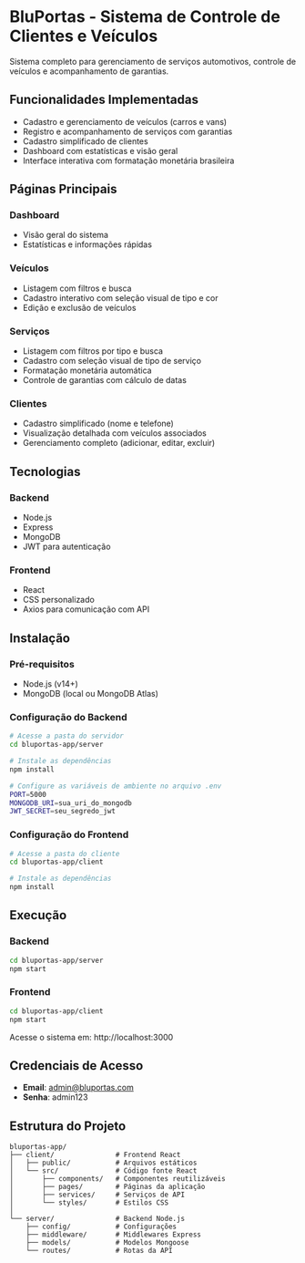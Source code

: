# BluPortas - Sistema de Controle de Clientes e Veículos

Sistema completo para gerenciamento de serviços automotivos, controle de veículos e acompanhamento de garantias.

## Funcionalidades Implementadas

- Cadastro e gerenciamento de veículos (carros e vans)
- Registro e acompanhamento de serviços com garantias
- Cadastro simplificado de clientes
- Dashboard com estatísticas e visão geral
- Interface interativa com formatação monetária brasileira

## Páginas Principais

### Dashboard
- Visão geral do sistema
- Estatísticas e informações rápidas

### Veículos
- Listagem com filtros e busca
- Cadastro interativo com seleção visual de tipo e cor
- Edição e exclusão de veículos

### Serviços
- Listagem com filtros por tipo e busca
- Cadastro com seleção visual de tipo de serviço
- Formatação monetária automática
- Controle de garantias com cálculo de datas

### Clientes
- Cadastro simplificado (nome e telefone)
- Visualização detalhada com veículos associados
- Gerenciamento completo (adicionar, editar, excluir)

## Tecnologias

### Backend
- Node.js
- Express
- MongoDB
- JWT para autenticação

### Frontend
- React
- CSS personalizado
- Axios para comunicação com API

## Instalação

### Pré-requisitos
- Node.js (v14+)
- MongoDB (local ou MongoDB Atlas)

### Configuração do Backend

```bash
# Acesse a pasta do servidor
cd bluportas-app/server

# Instale as dependências
npm install

# Configure as variáveis de ambiente no arquivo .env
PORT=5000
MONGODB_URI=sua_uri_do_mongodb
JWT_SECRET=seu_segredo_jwt
```

### Configuração do Frontend

```bash
# Acesse a pasta do cliente
cd bluportas-app/client

# Instale as dependências
npm install
```

## Execução

### Backend
```bash
cd bluportas-app/server
npm start
```

### Frontend
```bash
cd bluportas-app/client
npm start
```

Acesse o sistema em: http://localhost:3000

## Credenciais de Acesso

- **Email**: admin@bluportas.com
- **Senha**: admin123

## Estrutura do Projeto

```
bluportas-app/
├── client/               # Frontend React
│   ├── public/           # Arquivos estáticos
│   └── src/              # Código fonte React
│       ├── components/   # Componentes reutilizáveis
│       ├── pages/        # Páginas da aplicação
│       ├── services/     # Serviços de API
│       └── styles/       # Estilos CSS
│
└── server/               # Backend Node.js
    ├── config/           # Configurações
    ├── middleware/       # Middlewares Express
    ├── models/           # Modelos Mongoose
    └── routes/           # Rotas da API
```